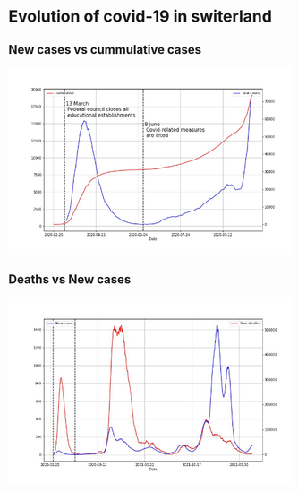 # Evolution of covid-19 in switerland

## New cases vs cummulative cases

![annotated](annotated.jpg)

## Deaths vs New cases

![deaths](deaths.jpg)